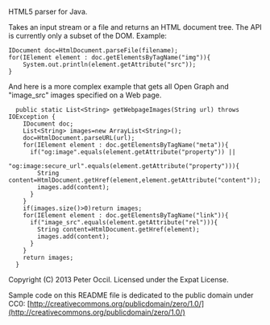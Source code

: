 HTML5 parser for Java.

Takes an input stream or a file and returns an HTML document tree.
The API is currently only a subset of the DOM.  Example:

    IDocument doc=HtmlDocument.parseFile(filename);
    for(IElement element : doc.getElementsByTagName("img")){
        System.out.println(element.getAttribute("src"));
    }

And here is a more complex example that gets all Open Graph and "image_src"
images specified on a Web page.

      public static List<String> getWebpageImages(String url) throws IOException {
        IDocument doc;
        List<String> images=new ArrayList<String>();
        doc=HtmlDocument.parseURL(url);
        for(IElement element : doc.getElementsByTagName("meta")){
          if("og:image".equals(element.getAttribute("property")) ||
              "og:image:secure_url".equals(element.getAttribute("property"))){
            String content=HtmlDocument.getHref(element,element.getAttribute("content"));
            images.add(content);
          }
        }
        if(images.size()>0)return images;
        for(IElement element : doc.getElementsByTagName("link")){
          if("image_src".equals(element.getAttribute("rel"))){
            String content=HtmlDocument.getHref(element);
            images.add(content);
          }
        }
        return images;
      }

Copyright (C) 2013 Peter Occil.  Licensed under the Expat License.

Sample code on this README file is dedicated to the public domain under CC0:
[http://creativecommons.org/publicdomain/zero/1.0/](http://creativecommons.org/publicdomain/zero/1.0/)

